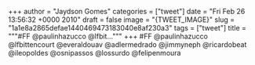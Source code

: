 
+++
author = "Jaydson Gomes"
categories = ["tweet"]
date = "Fri Feb 26 13:56:32 +0000 2010"
draft = false
image = "{TWEET_IMAGE}"
slug = "1a1e8a2865defae1440469473183040e8af230a3"
tags = ["tweet"]
title = """#FF @paulinhazucco @lfbit..."""
+++
#FF @paulinhazucco @lfbittencourt @everaldouav @adlermedrado @jimmyneph @ricardobeat @ileopoldes @osnipassos @lossurdo @felipenmoura
